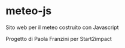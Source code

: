 # meteo-js
Sito web per il meteo costruito con Javascript

Progetto di Paola Franzini per Start2impact